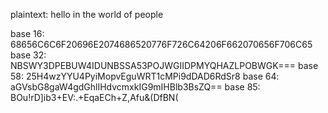 plaintext: hello in the world of people

base 16: 68656C6C6F20696E2074686520776F726C64206F662070656F706C65
base 32: NBSWY3DPEBUW4IDUNBSSA53POJWGIIDPMYQHAZLPOBWGK===
base 58: 25H4wzYYU4PyiMopvEguWRT1cMPi9dDAD6RdSr8
base 64: aGVsbG8gaW4gdGhlIHdvcmxkIG9mIHBlb3BsZQ==
base 85: BOu!rD]ib3+EV:.+EqaECh+Z,Afu&(DfBN(






